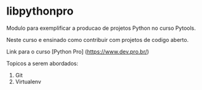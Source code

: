 # libpythonpro
Modulo para exemplificar a producao de projetos Python no curso Pytools.

Neste curso e ensinado como contribuir com projetos de codigo aberto.

Link para o curso [Python Pro] (https://www.dev.pro.br/)

Topicos a serem abordados: 
1. Git
2. Virtualenv